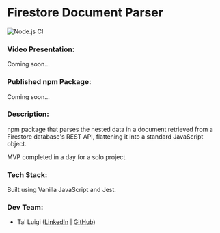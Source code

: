 # Firestore Document Parser

![Node.js CI](https://github.com/luigilegion/firestore-document-parser/actions/workflows/nodejs.yml/badge.svg)

### Video Presentation:

Coming soon...

### Published npm Package:

Coming soon...

### Description:

npm package that parses the nested data in a document retrieved from a Firestore database's REST API, flattening it into a standard JavaScript object.

MVP completed in a day for a solo project.

### Tech Stack:

Built using Vanilla JavaScript and Jest.

### Dev Team:

- Tal Luigi ([LinkedIn](https://www.linkedin.com/in/talluigi) | [GitHub](https://github.com/luigilegion))
